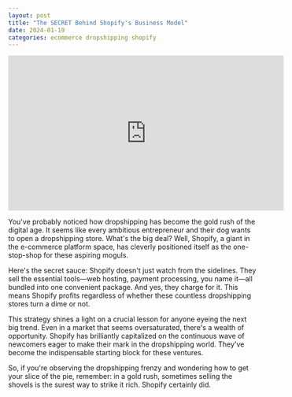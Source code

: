 ```yaml
---
layout: post
title: "The SECRET Behind Shopify's Business Model"
date: 2024-01-19
categories: ecommerce dropshipping shopify
---
```


<iframe width="560" height="315" src="https://www.youtube.com/embed/-Go8SHaUhUs?si=53LMnNGQFgWS_ahz" title="YouTube video player" frameborder="0" allow="accelerometer; autoplay; clipboard-write; encrypted-media; gyroscope; picture-in-picture; web-share" allowfullscreen></iframe>

You've probably noticed how dropshipping has become the gold rush of the digital age. It seems like every ambitious entrepreneur and their dog wants to open a dropshipping store. What's the big deal? Well, Shopify, a giant in the e-commerce platform space, has cleverly positioned itself as the one-stop-shop for these aspiring moguls.

Here's the secret sauce: Shopify doesn't just watch from the sidelines. They sell the essential tools—web hosting, payment processing, you name it—all bundled into one convenient package. And yes, they charge for it. This means Shopify profits regardless of whether these countless dropshipping stores turn a dime or not.

This strategy shines a light on a crucial lesson for anyone eyeing the next big trend. Even in a market that seems oversaturated, there's a wealth of opportunity. Shopify has brilliantly capitalized on the continuous wave of newcomers eager to make their mark in the dropshipping world. They've become the indispensable starting block for these ventures.

So, if you're observing the dropshipping frenzy and wondering how to get your slice of the pie, remember: in a gold rush, sometimes selling the shovels is the surest way to strike it rich. Shopify certainly did.
